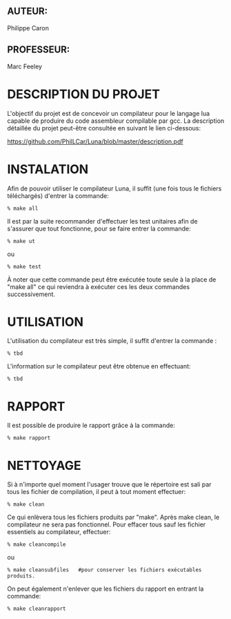 ## AUTEUR:
Philippe Caron

## PROFESSEUR:
Marc Feeley

DESCRIPTION DU PROJET
===================================================================================
L'objectif du projet est de concevoir un compilateur pour le langage lua capable de
produire du code assembleur compilable par gcc. La description détaillée du projet
peut-être consultée en suivant le lien ci-dessous:

https://github.com/PhilLCar/Luna/blob/master/description.pdf

INSTALATION
===================================================================================
Afin de pouvoir utiliser le compilateur Luna, il suffit (une fois tous le fichiers
téléchargés) d'entrer la commande:

	% make all

Il est par la suite recommander d'effectuer les test unitaires afin de s'assurer que
tout fonctionne, pour se faire entrer la commande:

	% make ut
ou

	% make test

À noter que cette commande peut être exécutée toute seule à la place de "make all" 
ce qui reviendra à exécuter ces les deux commandes successivement.

UTILISATION
====================================================================================
L'utilisation du compilateur est très simple, il suffit d'entrer la commande :

	% tbd

L'information sur le compilateur peut être obtenue en effectuant:

	% tbd

RAPPORT
===================================================================================
Il est possible de produire le rapport grâce à la commande:
	
	% make rapport

NETTOYAGE
====================================================================================
Si à n'importe quel moment l'usager trouve que le répertoire est sali par tous les 
fichier de compilation, il peut à tout moment effectuer:

	% make clean

Ce qui enlèvera tous les fichiers produits par "make". Après make clean, le
compilateur ne sera pas fonctionnel. 
Pour effacer tous sauf les fichier essentiels au compilateur, effectuer:

	% make cleancompile
ou

	% make cleansubfiles   #pour conserver les fichiers exécutables produits.

On peut également n'enlever que les fichiers du rapport en entrant la commande:

	% make cleanrapport



